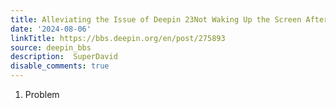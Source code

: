 ```yaml
---
title: Alleviating the Issue of Deepin 23Not Waking Up the Screen After Sleep
date: '2024-08-06'
linkTitle: https://bbs.deepin.org/en/post/275893
source: deepin_bbs
description:  SuperDavid 
disable_comments: true
---
```

1. Problem
